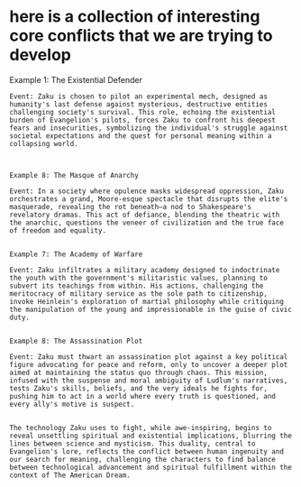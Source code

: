 # here is a collection of interesting core conflicts that we are trying to develop

Example 1: The Existential Defender

    Event: Zaku is chosen to pilot an experimental mech, designed as humanity's last defense against mysterious, destructive entities challenging society's survival. This role, echoing the existential burden of Evangelion's pilots, forces Zaku to confront his deepest fears and insecurities, symbolizing the individual's struggle against societal expectations and the quest for personal meaning within a collapsing world.



    Example 8: The Masque of Anarchy

    Event: In a society where opulence masks widespread oppression, Zaku orchestrates a grand, Moore-esque spectacle that disrupts the elite's masquerade, revealing the rot beneath—a nod to Shakespeare's revelatory dramas. This act of defiance, blending the theatric with the anarchic, questions the veneer of civilization and the true face of freedom and equality.


    Example 7: The Academy of Warfare

    Event: Zaku infiltrates a military academy designed to indoctrinate the youth with the government's militaristic values, planning to subvert its teachings from within. His actions, challenging the meritocracy of military service as the sole path to citizenship, invoke Heinlein's exploration of martial philosophy while critiquing the manipulation of the young and impressionable in the guise of civic duty.


    Example 8: The Assassination Plot

    Event: Zaku must thwart an assassination plot against a key political figure advocating for peace and reform, only to uncover a deeper plot aimed at maintaining the status quo through chaos. This mission, infused with the suspense and moral ambiguity of Ludlum's narratives, tests Zaku's skills, beliefs, and the very ideals he fights for, pushing him to act in a world where every truth is questioned, and every ally's motive is suspect.


    The technology Zaku uses to fight, while awe-inspiring, begins to reveal unsettling spiritual and existential implications, blurring the lines between science and mysticism. This duality, central to Evangelion's lore, reflects the conflict between human ingenuity and our search for meaning, challenging the characters to find balance between technological advancement and spiritual fulfillment within the context of The American Dream.


    